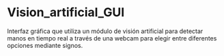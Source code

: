 # Vision_artificial_GUI
Interfaz gráfica que utiliza un módulo de visión artificial para detectar manos en tiempo real a través de una webcam para elegir entre diferentes opciones mediante signos.
